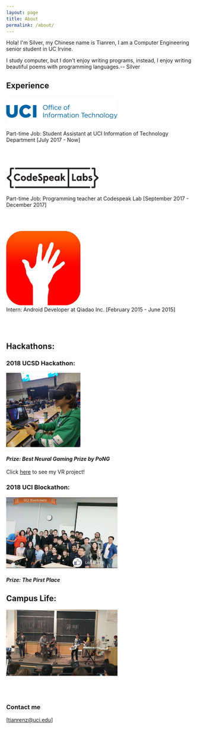 ```yaml
---
layout: page
title: About
permalink: /about/
---
```


Hola! I'm Silver, my Chinese name is Tianren, I am a  Computer Engineering senior student in UC Irvine. 

<!-- font: frutiger -->I study computer, but I don't enjoy writing programs, instead, I enjoy writing beautiful poems with programming languages.-- Silver

<br/>


## Experience

<img width="300" src="/images/oit-wordmark.png">  <br/>

Part-time Job: Student Assistant at UCI Information of Technology Department  [July 2017 - Now]

<br/>
<br/>

<img width="250" src="/images/codespeaklab.jpg">  <br/>

Part-time Job: Programming teacher at Codespeak Lab   [September 2017 - December 2017]

<br/>
<br/>


<img width="200" src="/images/qiadao.jpg">  <br/>
Intern: Android Developer at Qiadao Inc.  [February 2015 - June 2015]


<br/>
<br/>

## __Hackathons:__
### __2018 UCSD Hackathon__:<br/>
<img width="200" src="/images/aboutme/sdhack1.jpg">  <br/>
#### _Prize: Best Neural Gaming Prize by PoNG_ <br/>
Click [here](https://devpost.com/software/starlight-3nhx1d) to see my VR project!
<br/>

### __2018 UCI Blockathon__:<br/>
<img width="300" src="/images/aboutme/blockathon.jpg">  <br/>
#### _Prize: The Pirst Place_

## __Campus Life:__

<img width="300" src="/images/band.jpg">  <br/>

<br/>
<br/>



### Contact me

[tianrenz@uci.edu]


